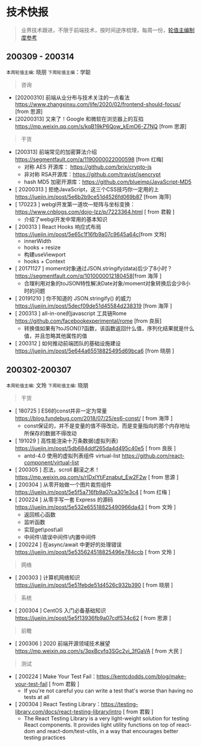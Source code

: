 # 技术快报

> 业界技术跟进，不限于前端技术，按时间逆序梳理，每周一份，[轮值主编制度参考](./editors.md)

## 200309 - 200314

`本周轮值主编`: 晓朋 `下周轮值主编`：学聪

> 咨询

* [20200310] 前端从业分布与技术关注的一点看法 https://www.zhangxinxu.com/life/2020/02/frontend-should-focus/ [from 思源]
* [20200313] 又来了！Google 和微软在浏览器上的互掐 https://mp.weixin.qq.com/s/kqB19kP6Qow_kEmO6-Z7NQ [from 思源]

> 干货

* [200313] 前端常见的加密算法介绍 https://segmentfault.com/a/1190000022000598 [from 红梅]
    * 对称 AES 开源库： https://github.com/brix/crypto-js
    * 非对称 RSA开源库：https://github.com/travist/jsencrypt
    * hash MD5 加密开源库：https://github.com/blueimp/JavaScript-MD5
* [ 20200313 ] 拒绝JavaScript，这三个CSS技巧你一定用的上  <https://juejin.im/post/5e6b2b9ce51d4526fd069b87> [from 海萍]
* [ 170223 ] webgl开发第一道坎—矩阵与坐标变换：https://www.cnblogs.com/dojo-lzz/p/7223364.html [ from 君毅 ]
    * 介绍了webgl开发中常用的基本知识
* [ 200313 ] React Hooks 响应式布局  <https://juejin.im/post/5e65c1f16fb9a07c9645a64c>[from 文玲]
    * innerWidth
    * hooks + resize
    * 构建useViewport
    * hooks + Context
* [ 20171127 ] moment对象通过JSON.stringify(data)后少了8小时？ <https://segmentfault.com/q/1010000012180458>[from 海萍 ]
    * 合理利用对象的toJSON特性解决Date对象/moment对象转换后会少8小时的问题
* [ 20191210 ] 你不知道的 JSON.stringify() 的威力   <https://juejin.im/post/5decf09de51d45584d238319> [from 海萍 ]
* [ 200313 ] all-in-one的javascript 工具链Rome https://github.com/facebookexperimental/rome [from 良辰]
    * 转换值如果有?toJSON()?函数，该函数返回什么值，序列化结果就是什么值，并且忽略其他属性的值
* [ 200312 ] 如何推动前端团队的基础设施建设 <https://juejin.im/post/5e644a65518825495d69bca6> [from 晓朋 ]


## 200302-200307
`本周轮值主编`: 文玲 `下周轮值主编`: 晓朋

> 干货
* [ 180725 ] ES6的const并非一定为常量 <https://blog.fundebug.com/2018/07/25/es6-const/> [ from 海萍 ]
    * const保证的，并不是变量的值不得改动，而是变量指向的那个内存地址所保存的数据不得改动
* [ 191029 ] 高性能渲染十万条数据(虚拟列表) <https://juejin.im/post/5db684ddf265da4d495c40e5> [ from 良辰 ]
    * antd-4.0 使用的虚拟列表组件 virtual-list <https://github.com/react-component/virtual-list>
* [ 200305 ] 忍法，scroll 翻滚之术！<https://mp.weixin.qq.com/s/rIDxlYtjFznabut_Ew2F2w> [ from 思源 ]
* [ 200304 ] 从零开始做一个图片裁剪组件 <https://juejin.im/post/5e5f5a716fb9a07ca301e3c4> [ from 红梅 ]
* [ 200224 ] 从零手写一套 Express 的源码 <https://juejin.im/post/5e532e65518825490966da43> [ from 文玲 ]
     * 返回核心函数
     * 监听函数
     * 实现get\post\all
     * 中间件\错误中间件\内置中间件
* [ 200224 ] 在async/await 中更好的处理错误 <https://juejin.im/post/5e535624518825496e784ccb> [ from 文玲 ]

> 网络
* [ 200303 ] 计算机网络知识<https://juejin.im/post/5e51febde51d4526c932b390> [ from 晓朋 ]

> 系统
* [ 200304 ] CentOS 入门必备基础知识 <https://juejin.im/post/5e5f13936fb9a07cdf534c62> [ from 思源 ]

> 前瞻
* [ 200306 ] 2020 前端开源领域技术展望 <https://mp.weixin.qq.com/s/3pxBcvfq3SGc2vi_3fGaVA> [ from 大民 ]

> 测试
* [ 200224 ] Make Your Test Fail：<https://kentcdodds.com/blog/make-your-test-fail> [ from 君毅 ]
    * If you're not careful you can write a test that's worse than having no tests at all
* [ 200304 ] React Testing Library：<https://testing-library.com/docs/react-testing-library/intro> [ from 君毅 ]
    * The React Testing Library is a very light-weight solution for testing React components. It provides light utility functions on top of react-dom and react-dom/test-utils, in a way that encourages better testing practices


